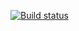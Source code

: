 [![Build status](https://ci.appveyor.com/api/projects/status/0cmbs7mci10upbx6?svg=true)](https://ci.appveyor.com/project/Orazalina/aqa3-ga4kc)

